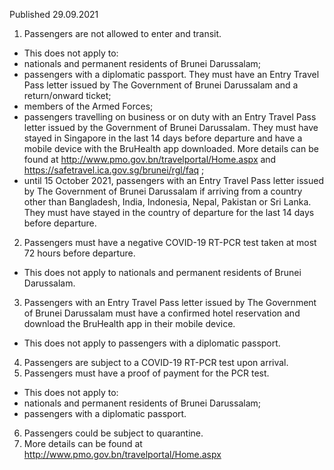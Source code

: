 Published 29.09.2021
1. Passengers are not allowed to enter and transit.
- This does not apply to:
- nationals and permanent residents of Brunei Darussalam;
- passengers with a diplomatic passport. They must have an Entry Travel Pass letter issued by The Government of Brunei Darussalam and a return/onward ticket;
- members of the Armed Forces;
- passengers travelling on business or on duty with an Entry Travel Pass letter issued by the Government of Brunei Darussalam. They must have stayed in Singapore in the last 14 days before departure and have a mobile device with the BruHealth app downloaded. More details can be found at <a href="http://www.pmo.gov.bn/travelportal/Home.aspx">http://www.pmo.gov.bn/travelportal/Home.aspx</a> and <a href="https://safetravel.ica.gov.sg/brunei/rgl/faq">https://safetravel.ica.gov.sg/brunei/rgl/faq</a> ;
- until 15 October 2021, passengers with an Entry Travel Pass letter issued by The Government of Brunei Darussalam if arriving from a country other than Bangladesh, India, Indonesia, Nepal, Pakistan or Sri Lanka. They must have stayed in the country of departure for the last 14 days before departure.
2. Passengers must have a negative COVID-19 RT-PCR test taken at most 72 hours before departure.
- This does not apply to nationals and permanent residents of Brunei Darussalam.
3. Passengers with an Entry Travel Pass letter issued by The Government of Brunei Darussalam must have a confirmed hotel reservation and download the BruHealth app in their mobile device.
- This does not apply to passengers with a diplomatic passport.
4. Passengers are subject to a COVID-19 RT-PCR test upon arrival.
5. Passengers must have a proof of payment for the PCR test.
- This does not apply to:
- nationals and permanent residents of Brunei Darussalam;
- passengers with a diplomatic passport.
6. Passengers could be subject to quarantine.
7. More details can be found at <a href="http://www.pmo.gov.bn/travelportal/Home.aspx">http://www.pmo.gov.bn/travelportal/Home.aspx</a>